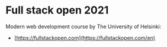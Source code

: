 # Full stack open 2021

Modern web development course by The University of Helsinki:
- [https://fullstackopen.com](https://fullstackopen.com/en)
